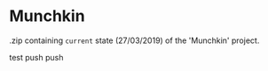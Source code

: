 # Munchkin

.zip containing `current` state (27/03/2019) of the 'Munchkin' project.

test push push
